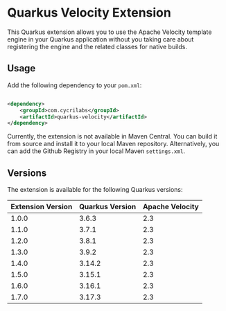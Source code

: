 # Quarkus Velocity Extension

This Quarkus extension allows you to use the Apache Velocity template engine in your
Quarkus application without you taking care about registering the engine and the related
classes for native builds.

## Usage

Add the following dependency to your `pom.xml`:

```xml

<dependency>
    <groupId>com.cycrilabs</groupId>
    <artifactId>quarkus-velocity</artifactId>
</dependency>
```

Currently, the extension is not available in Maven Central. You can build it from source
and install it to your local Maven repository. Alternatively, you can add the Github
Registry in your local Maven `settings.xml`.

## Versions

The extension is available for the following Quarkus versions:

| Extension Version | Quarkus Version | Apache Velocity |
|-------------------|-----------------|-----------------|
| 1.0.0             | 3.6.3           | 2.3             |
| 1.1.0             | 3.7.1           | 2.3             |
| 1.2.0             | 3.8.1           | 2.3             |
| 1.3.0             | 3.9.2           | 2.3             |
| 1.4.0             | 3.14.2          | 2.3             |
| 1.5.0             | 3.15.1          | 2.3             |
| 1.6.0             | 3.16.1          | 2.3             |
| 1.7.0             | 3.17.3          | 2.3             |
